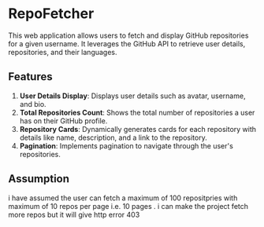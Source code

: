 # RepoFetcher

This web application allows users to fetch and display GitHub repositories for a given username. It leverages the GitHub API to retrieve user details, repositories, and their languages.

## Features

1. **User Details Display**: Displays user details such as avatar, username, and bio.
2. **Total Repositories Count**: Shows the total number of repositories a user has on their GitHub profile.
3. **Repository Cards**: Dynamically generates cards for each repository with details like name, description, and a link to the repository.
4. **Pagination**: Implements pagination to navigate through the user's repositories.

## Assumption
i have assumed the user can fetch a maximum of 100 repositpries with maximum of 10 repos per page i.e. 10 pages . i can make the project fetch more repos but it will give http error 403
